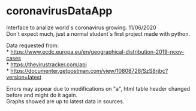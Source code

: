 # coronavirusDataApp
Interface to analize world´s coronavirus growing. 11/06/2020  
Don´t expect much, just a normal student´s first project made with python.

Data requested from:  
                        *  https://www.ecdc.europa.eu/en/geographical-distribution-2019-ncov-cases  
                        *  https://thevirustracker.com/api  
                        *  https://documenter.getpostman.com/view/10808728/SzS8rjbc?version=latest  
                        
                        
Errors may appear due to modifications on "a", html table header changed before and might do it again.  
Graphs showed are up to latest data in sources. 
